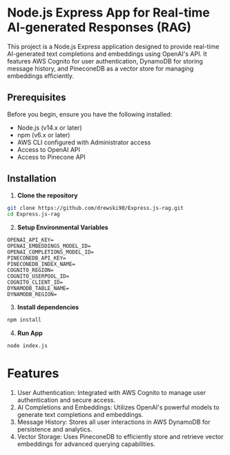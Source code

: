 # Node.js Express App for Real-time AI-generated Responses (RAG)

This project is a Node.js Express application designed to provide real-time AI-generated text completions and embeddings using OpenAI's API. It features AWS Cognito for user authentication, DynamoDB for storing message history, and PineconeDB as a vector store for managing embeddings efficiently.

## Prerequisites

Before you begin, ensure you have the following installed:
- Node.js (v14.x or later)
- npm (v6.x or later)
- AWS CLI configured with Administrator access
- Access to OpenAI API
- Access to Pinecone API

## Installation

1. **Clone the repository**

```bash
git clone https://github.com/drewski90/Express.js-rag.git
cd Express.js-rag
```

2. **Setup Environmental Variables**
```
OPENAI_API_KEY=
OPENAI_EMBEDDINGS_MODEL_ID=
OPENAI_COMPLETIONS_MODEL_ID=
PINECONEDB_API_KEY=
PINECONEDB_INDEX_NAME=
COGNITO_REGION=
COGNITO_USERPOOL_ID=
COGNITO_CLIENT_ID=
DYNAMODB_TABLE_NAME=
DYNAMODB_REGION=
```
3. **Install dependencies**
```bash
npm install
```

4. **Run App**
```bash
node index.js
```

# Features

  1. User Authentication: Integrated with AWS Cognito to manage user authentication and secure access.
  2. AI Completions and Embeddings: Utilizes OpenAI's powerful models to generate text completions and embeddings.
  3. Message History: Stores all user interactions in AWS DynamoDB for persistence and analytics.
  4. Vector Storage: Uses PineconeDB to efficiently store and retrieve vector embeddings for advanced querying capabilities.